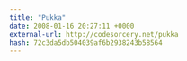 ```yaml
---
title: "Pukka"
date: 2008-01-16 20:27:11 +0000
external-url: http://codesorcery.net/pukka
hash: 72c3da5db504039af6b2938243b58564
---
```



